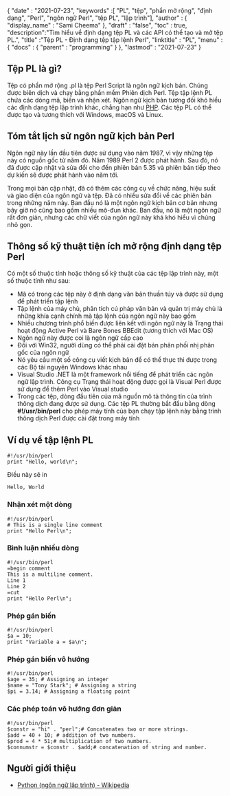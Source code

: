 {
  "date" : "2021-07-23",
  "keywords" :[ "PL", "tệp", "phần mở rộng", "định dạng", "Perl", "ngôn ngữ Perl", "tệp PL", "lập trình"],
  "author" : {
    "display_name" : "Sami Cheema"
},
  "draft" : "false",
  "toc" : true,
  "description":"Tìm hiểu về định dạng tệp PL và các API có thể tạo và mở tệp PL.",
  "title" :"Tệp PL - Định dạng tệp tập lệnh Perl",
  "linktitle" : "PL",
  "menu" : {
    "docs" : {
      "parent" : "programming"
}
},
  "lastmod" : "2021-07-23"
}

## Tệp PL là gì?

Tệp có phần mở rộng .pl là tệp Perl Script là ngôn ngữ kịch bản. Chúng được biên dịch và chạy bằng phần mềm Phiên dịch Perl. Tệp tập lệnh PL chứa các dòng mã, biến và nhận xét. Ngôn ngữ kịch bản tương đối khó
hiểu các định dạng tệp lập trình khác, chẳng hạn như [PHP](/vi/programming/php/). Các tệp PL có thể được tạo và tương thích với Windows, macOS và Linux.

## Tóm tắt lịch sử ngôn ngữ kịch bản Perl

Ngôn ngữ này lần đầu tiên được sử dụng vào năm 1987, vì vậy những tệp này có nguồn gốc từ năm đó. Năm 1989 Perl 2 được phát hành. Sau đó, nó đã được cập nhật và sửa đổi cho đến phiên bản 5.35 và phiên bản tiếp theo dự kiến sẽ được phát hành vào năm tới.

Trong mọi bản cập nhật, đã có thêm các công cụ về chức năng, hiệu suất và giao diện của ngôn ngữ và tệp. Đã có nhiều sửa đổi về các phiên bản trong những năm này. Ban đầu nó là một ngôn ngữ kịch bản cơ bản nhưng bây giờ nó cũng bao gồm nhiều mô-đun khác. Ban đầu, nó là một ngôn ngữ rất đơn giản, nhưng các chữ viết của ngôn ngữ này khá khó hiểu vì chúng nhỏ gọn.

## Thông số kỹ thuật tiện ích mở rộng định dạng tệp Perl

Có một số thuộc tính hoặc thông số kỹ thuật của các tệp lập trình này, một số thuộc tính như sau:

* Mã có trong các tệp này ở định dạng văn bản thuần túy và được sử dụng để phát triển tập lệnh
* Tập lệnh của máy chủ, phân tích cú pháp văn bản và quản trị máy chủ là những khía cạnh chính mà tập lệnh của ngôn ngữ này bao gồm
* Nhiều chương trình phổ biến được liên kết với ngôn ngữ này là Trạng thái hoạt động Active Perl và Bare Bones BBEdit (tương thích với Mac OS)
* Ngôn ngữ này được coi là ngôn ngữ cấp cao
* Đối với Win32, người dùng có thể phải cài đặt bản phân phối nhị phân gốc của ngôn ngữ
* Nó yêu cầu một số công cụ viết kịch bản để có thể thực thi được trong các Bộ tài nguyên Windows khác nhau
* Visual Studio .NET là một framework nổi tiếng để phát triển các ngôn ngữ lập trình. Công cụ Trạng thái hoạt động được gọi là Visual Perl được sử dụng để thêm Perl vào Visual studio
* Trong các tệp, dòng đầu tiên của mã nguồn mô tả thông tin của trình thông dịch đang được sử dụng. Các tệp PL thường bắt đầu bằng dòng **#!/usr/bin/perl** cho phép máy tính của bạn chạy tập lệnh này bằng trình thông dịch Perl được cài đặt trong máy tính


## Ví dụ về tập lệnh PL

```
#!/usr/bin/perl
print "Hello, world\n";
```

Điều này sẽ in

```
Hello, World
```

### Nhận xét một dòng ###

```
#!/usr/bin/perl
# This is a single line comment
print "Hello Perl\n";
```

### Bình luận nhiều dòng ###

```
#!/usr/bin/perl
=begin comment
This is a multiline comment.
Line 1
Line 2
=cut
print "Hello Perl\n";
```

### Phép gán biến ###

```
#!/usr/bin/perl
$a = 10;
print "Variable a = $a\n";
```

### Phép gán biến vô hướng ###

```
#!/usr/bin/perl
$age = 35; # Assigning an integer
$name = "Tony Stark"; # Assigning a string
$pi = 3.14; # Assigning a floating point
```

### Các phép toán vô hướng đơn giản ###

```
#!/usr/bin/perl
$constr = "hi" . "perl";# Concatenates two or more strings.
$add = 40 + 10; # addition of two numbers.
$prod = 4 * 51;# multiplication of two numbers.
$connumstr = $constr . $add;# concatenation of string and number.
```

## Người giới thiệu ##

- [Python (ngôn ngữ lập trình) - Wikipedia](https://en.wikipedia.org/wiki/Python_(programming_language))

